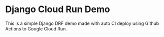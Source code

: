 # Django Cloud Run Demo

This is a simple Django DRF demo made with auto CI deploy using Github Actions to Google Cloud Run.
